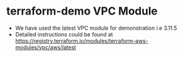 # terraform-demo VPC Module

+ We have used the latest VPC module for demonstration i.e 3.11.5
+ Detailed instructions could be found at https://registry.terraform.io/modules/terraform-aws-modules/vpc/aws/latest
